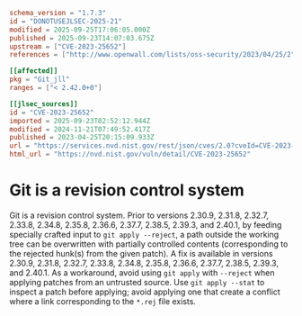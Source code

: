 ```toml
schema_version = "1.7.3"
id = "DONOTUSEJLSEC-2025-21"
modified = 2025-09-25T17:06:05.000Z
published = 2025-09-23T14:07:03.675Z
upstream = ["CVE-2023-25652"]
references = ["http://www.openwall.com/lists/oss-security/2023/04/25/2", "https://github.com/git/git/commit/18e2b1cfc80990719275d7b08e6e50f3e8cbc902", "https://github.com/git/git/commit/668f2d53613ac8fd373926ebe219f2c29112d93e", "https://github.com/git/git/security/advisories/GHSA-2hvf-7c8p-28fx", "https://lists.debian.org/debian-lts-announce/2024/06/msg00018.html", "https://lists.fedoraproject.org/archives/list/package-announce@lists.fedoraproject.org/message/BSXOGVVBJLYX26IAYX6PJSYQB36BREWH/", "https://lists.fedoraproject.org/archives/list/package-announce@lists.fedoraproject.org/message/PI7FZ4NNR5S5J5K6AMVQBH2JFP6NE4L7/", "https://lists.fedoraproject.org/archives/list/package-announce@lists.fedoraproject.org/message/RKOXOAZ42HLXHXTW6JZI4L5DAIYDTYCU/", "https://lists.fedoraproject.org/archives/list/package-announce@lists.fedoraproject.org/message/YFZWGQKB6MM5MNF2DLFTD7KS2KWPICKL/", "https://security.gentoo.org/glsa/202312-15", "http://www.openwall.com/lists/oss-security/2023/04/25/2", "https://github.com/git/git/commit/18e2b1cfc80990719275d7b08e6e50f3e8cbc902", "https://github.com/git/git/commit/668f2d53613ac8fd373926ebe219f2c29112d93e", "https://github.com/git/git/security/advisories/GHSA-2hvf-7c8p-28fx", "https://lists.debian.org/debian-lts-announce/2024/06/msg00018.html", "https://lists.fedoraproject.org/archives/list/package-announce@lists.fedoraproject.org/message/BSXOGVVBJLYX26IAYX6PJSYQB36BREWH/", "https://lists.fedoraproject.org/archives/list/package-announce@lists.fedoraproject.org/message/PI7FZ4NNR5S5J5K6AMVQBH2JFP6NE4L7/", "https://lists.fedoraproject.org/archives/list/package-announce@lists.fedoraproject.org/message/RKOXOAZ42HLXHXTW6JZI4L5DAIYDTYCU/", "https://lists.fedoraproject.org/archives/list/package-announce@lists.fedoraproject.org/message/YFZWGQKB6MM5MNF2DLFTD7KS2KWPICKL/", "https://security.gentoo.org/glsa/202312-15"]

[[affected]]
pkg = "Git_jll"
ranges = ["< 2.42.0+0"]

[[jlsec_sources]]
id = "CVE-2023-25652"
imported = 2025-09-23T02:52:12.944Z
modified = 2024-11-21T07:49:52.417Z
published = 2023-04-25T20:15:09.933Z
url = "https://services.nvd.nist.gov/rest/json/cves/2.0?cveId=CVE-2023-25652"
html_url = "https://nvd.nist.gov/vuln/detail/CVE-2023-25652"
```

# Git is a revision control system

Git is a revision control system. Prior to versions 2.30.9, 2.31.8, 2.32.7, 2.33.8, 2.34.8, 2.35.8, 2.36.6, 2.37.7, 2.38.5, 2.39.3, and 2.40.1, by feeding specially crafted input to `git apply --reject`, a path outside the working tree can be overwritten with partially controlled contents (corresponding to the rejected hunk(s) from the given patch). A fix is available in versions 2.30.9, 2.31.8, 2.32.7, 2.33.8, 2.34.8, 2.35.8, 2.36.6, 2.37.7, 2.38.5, 2.39.3, and 2.40.1. As a workaround, avoid using `git apply` with `--reject` when applying patches from an untrusted source. Use `git apply --stat` to inspect a patch before applying; avoid applying one that create a conflict where a link corresponding to the `*.rej` file exists.

